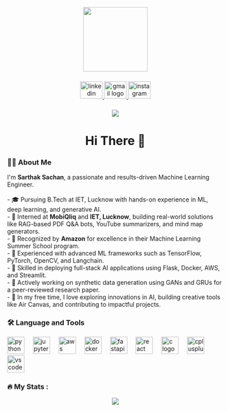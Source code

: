 <div align="center">
  <img height="150" src="https://media.giphy.com/media/M9gbBd9nbDrOTu1Mqx/giphy.gif" />
</div>

###

<div align="center">
  <a href="https://www.linkedin.com/in/sarthak-sachan-99b836291/" target="_blank">
    <img src="https://raw.githubusercontent.com/maurodesouza/profile-readme-generator/master/src/assets/icons/social/linkedin/default.svg" width="52" height="40" alt="linkedin logo" />
  </a>
  <a href="mailto:sarthaksachan007@gmail.com" target="_blank">
    <img src="https://raw.githubusercontent.com/maurodesouza/profile-readme-generator/master/src/assets/icons/social/gmail/default.svg" width="52" height="40" alt="gmail logo" />
  </a>
  <a href="https://www.instagram.com/sarth.ak8500?igsh=MTl6Z3g2Z3Q2b2ptMw==" target="_blank">
    <img src="https://raw.githubusercontent.com/maurodesouza/profile-readme-generator/master/src/assets/icons/social/instagram/default.svg" width="52" height="40" alt="instagram logo" />
  </a>
</div>

###

<div align="center">
  <img src="https://visitor-badge.laobi.icu/badge?page_id=Sarthak-404.Sarthak-404" />
</div>

###

<h1 align="center">Hi There 👋</h1>

###

<h3 align="left">👨‍💻 About Me</h3>

<p align="left">
I'm <strong>Sarthak Sachan</strong>, a passionate and results-driven Machine Learning Engineer.<br><br>
- 🎓 Pursuing B.Tech at IET, Lucknow with hands-on experience in ML, deep learning, and generative AI.<br>
- 🧠 Interned at <strong>MobiQliq</strong> and <strong>IET, Lucknow</strong>, building real-world solutions like RAG-based PDF Q&A bots, YouTube summarizers, and mind map generators.<br>
- 🚀 Recognized by <strong>Amazon</strong> for excellence in their Machine Learning Summer School program.<br>
- 🧪 Experienced with advanced ML frameworks such as TensorFlow, PyTorch, OpenCV, and Langchain.<br>
- 🧰 Skilled in deploying full-stack AI applications using Flask, Docker, AWS, and Streamlit.<br>
- 🧾 Actively working on synthetic data generation using GANs and GRUs for a peer-reviewed research paper.<br>
- 🧩 In my free time, I love exploring innovations in AI, building creative tools like Air Canvas, and contributing to impactful projects.
</p>

###

<h3 align="left">🛠 Language and Tools</h3>

<div align="left">
  <img src="https://cdn.jsdelivr.net/gh/devicons/devicon/icons/python/python-original.svg" height="40" alt="python logo" />
  <img width="12" />
  <img src="https://cdn.jsdelivr.net/gh/devicons/devicon/icons/jupyter/jupyter-original.svg" height="40" alt="jupyter logo" />
  <img width="12" />
  <img src="https://cdn.jsdelivr.net/gh/devicons/devicon/icons/amazonwebservices/amazonwebservices-line-wordmark.svg" height="40" alt="aws logo" />
  <img width="12" />
  <img src="https://cdn.jsdelivr.net/gh/devicons/devicon/icons/docker/docker-plain-wordmark.svg" height="40" alt="docker logo" />
  <img width="12" />
  <img src="https://cdn.jsdelivr.net/gh/devicons/devicon/icons/fastapi/fastapi-original.svg" height="40" alt="fastapi logo" />
  <img width="12" />
  <img src="https://cdn.jsdelivr.net/gh/devicons/devicon/icons/react/react-original.svg" height="40" alt="react logo" />
  <img width="12" />
  <img src="https://cdn.jsdelivr.net/gh/devicons/devicon/icons/c/c-original.svg" height="40" alt="c logo" />
  <img width="12" />
  <img src="https://cdn.jsdelivr.net/gh/devicons/devicon/icons/cplusplus/cplusplus-original.svg" height="40" alt="cplusplus logo" />
  <img width="12" />
  <img src="https://cdn.jsdelivr.net/gh/devicons/devicon/icons/vscode/vscode-original.svg" height="40" alt="vscode logo" />
</div>

###

<h3 align="left">🔥 My Stats :</h3>

<div align="center">
  <img src="https://github-readme-streak-stats-eight.vercel.app/?user=Sarthak-404&theme=dark"/>
</div>

###
